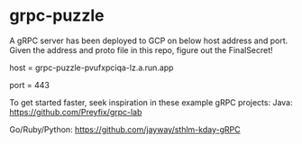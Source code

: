 # grpc-puzzle

A gRPC server has been deployed to GCP on below host address and port. Given the address and proto file in this repo, figure out the FinalSecret!

host = grpc-puzzle-pvufxpciqa-lz.a.run.app

port = 443

To get started faster, seek inspiration in these example gRPC projects:
Java: https://github.com/Preyfix/grpc-lab

Go/Ruby/Python: https://github.com/jayway/sthlm-kday-gRPC
